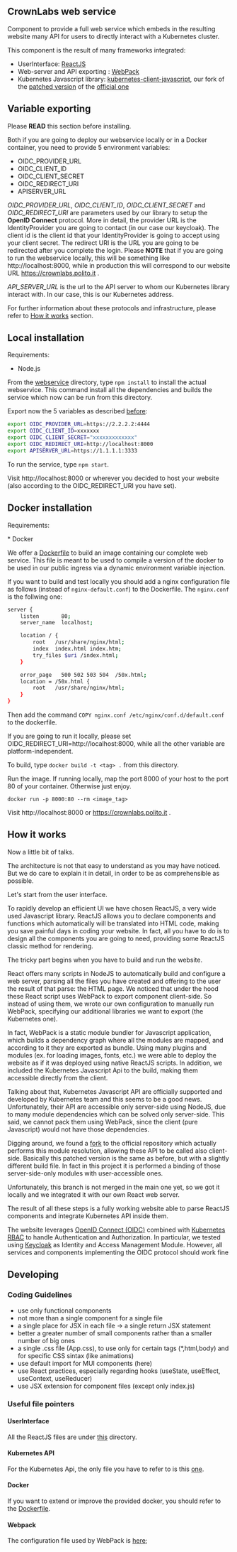 ## CrownLabs web service

Component to provide a full web service which embeds in the resulting website many API for users to directly interact with a Kubernetes cluster.

This component is the result of many frameworks integrated:

- UserInterface: [ReactJS](https://reactjs.org/)
- Web-server and API exporting : [WebPack](https://webpack.js.org/)
- Kubernetes Javascript library: [kubernetes-client-javascript](https://github.com/LiqoTech/kubernetes-client-javascript), our fork of the [patched version](https://github.com/scality/kubernetes-client-javascript/tree/browser) of the [official one](https://github.com/kubernetes-client/javascript)

## Variable exporting

Please **READ** this section before installing.

Both if you are going to deploy our webservice locally or in a Docker container, you need to provide 5 environment variables:

- OIDC_PROVIDER_URL
- OIDC_CLIENT_ID
- OIDC_CLIENT_SECRET
- OIDC_REDIRECT_URI
- APISERVER_URL

_OIDC_PROVIDER_URL_, _OIDC_CLIENT_ID_, _OIDC_CLIENT_SECRET_ and _OIDC_REDIRECT_URI_ are parameters used by our library to setup the **OpenID Connect** protocol.
More in detail, the provider URL is the IdentityProvider you are going to contact (in our case our keycloak).
The client id is the client id that your IdentityProvider is going to accept using your client secret. The redirect URI is the URL you are going to be
redirected after you complete the login. Please **NOTE** that if you are going to run the webservice locally, this will be
something like http://localhost:8000, <!-- markdown-link-check-disable-line -->
while in production this will correspond to our website URL https://crownlabs.polito.it .

_API_SERVER_URL_ is the url to the API server to whom our Kubernetes library interact with. In our case, this is our Kubernetes address.

For further information about these protocols and infrastructure, please refer to [How it works](#how-it-works) section.

## Local installation

Requirements:

- Node.js

From the [webservice](.) directory, type `npm install` to install the actual webservice.
This command install all the dependencies and builds the service which now can be run from this directory.

Export now the 5 variables as described [before](#variable-exporting):

<!-- markdown-link-check-disable -->

```bash
export OIDC_PROVIDER_URL=https://2.2.2.2:4444
export OIDC_CLIENT_ID=xxxxxxx
export OIDC_CLIENT_SECRET="xxxxxxxxxxxxx"
export OIDC_REDIRECT_URI=http://localhost:8000
export APISERVER_URL=https://1.1.1.1:3333
```

 <!-- markdown-link-check-enable-->

To run the service, type `npm start`.

<!-- markdown-link-check-disable-next-line -->
Visit http://localhost:8000 or wherever you decided to host your website (also according to the OIDC_REDIRECT_URI you have set).

## Docker installation

Requirements:

\* Docker

We offer a [Dockerfile](./Dockerfile) to build an image containing our complete web service. This file is meant to be used
to compile a version of the docker to be used in our public ingress via a dynamic environment variable injection.

If you want to build and test locally you should add a nginx configuration file as follows (instead of `nginx-default.conf`)
to the Dockerfile. The `nginx.conf` is the follwing one:

```bash
server {
    listen       80;
    server_name  localhost;

    location / {
        root   /usr/share/nginx/html;
        index  index.html index.htm;
        try_files $uri /index.html;
    }

    error_page   500 502 503 504  /50x.html;
    location = /50x.html {
        root   /usr/share/nginx/html;
    }
}
```

Then add the command `COPY nginx.conf /etc/nginx/conf.d/default.conf` to the dockerfile.

<!-- markdown-link-check-disable-next-line -->
If you are going to run it locally, please set OIDC_REDIRECT_URI=http://localhost:8000, while all the other variable are platform-independent.

To build, type `docker build -t <tag> .` from this directory.

Run the image. If running locally, map the port 8000 of your host to the port 80 of your container. Otherwise just enjoy.

`docker run -p 8000:80 --rm <image_tag>`

<!-- markdown-link-check-disable-next-line -->
Visit http://localhost:8000 or https://crownlabs.polito.it .

## How it works

Now a little bit of talks.

The architecture is not that easy to understand as you may have noticed. But we do care to explain it in detail, in order to be
as comprehensible as possible.

Let's start from the user interface.

To rapidly develop an efficient UI we have chosen ReactJS, a very wide used Javascript library. ReactJS allows you to declare
components and functions which automatically will be translated into HTML code, making you save painful days in coding your website.
In fact, all you have to do is to design all the components you are going to need, providing some ReactJS classic method for rendering.

The tricky part begins when you have to build and run the website.

React offers many scripts in NodeJS to automatically
build and configure a web server, parsing all the files you have created and offering to the user the result of that parse: the HTML page.
We noticed that under the hood these React script uses WebPack to export component client-side. So instead of using them, we wrote our own
configuration to manually run WebPack, specifying our additional libraries we want to export (the Kubernetes one).

In fact, WebPack is a static module bundler for Javascript application, which builds a dependency graph where all the modules are
mapped, and according to it they are exported as bundle. Using many plugins and modules (ex. for loading images, fonts, etc.)
we were able to deploy the website as if it was deployed using native ReactJS scripts. In addition, we included the Kubernetes Javascript Api to the build,
making them accessible directly from the client.

Talking about that, Kubernetes Javascript API are officially supported and developed by Kubernetes team and this seems to be a good news.
Unfortunately, their API are accessible only server-side using NodeJS, due to many module dependencies which can be solved only server-side.
This said, we cannot pack them using WebPack, since the client (pure Javascript) would not have those dependencies.

Digging around, we found a [fork](https://github.com/scality/kubernetes-client-javascript/tree/browser) to the official
repository which actually performs this module resolution, allowing these API to be called also client-side.
Basically this patched version is the same as before, but with a slightly different build file. In fact in this project
it is performed a binding of those server-side-only modules with user-accessible ones.

Unfortunately, this branch is not merged in the main one yet, so we got it locally and we integrated it with our own React web server.

The result of all these steps is a fully working website able to parse ReactJS components and integrate Kubernetes API inside them.

The website leverages [OpenID Connect (OIDC)](https://openid.net/connect/) combined with [Kubernetes RBAC](https://kubernetes.io/docs/reference/access-authn-authz/rbac/)
to handle Authentication and Authorization. In particular, we tested using [Keycloak](https://www.keycloak.org/) as
Identity and Access Management Module. However, all services and components implementing the OIDC protocol should work fine

## Developing

### Coding Guidelines

- use only functional components
- not more than a single component for a single file
- a single place for JSX in each file -> a single return JSX statement
- better a greater number of small components rather than a smaller number of big ones
- a single .css file (App.css), to use only for certain tags (\*,html,body) and for specific CSS sintax (like animations)
- use default import for MUI components (here)
- use React practices, especially regarding hooks (useState, useEffect, useContext, useReducer)
- use JSX extension for component files (except only index.js)

### Useful file pointers

#### UserInterface

All the ReactJS files are under [this](./src) directory.

#### Kubernetes API

For the Kubernetes Api, the only file you have to refer to is this [one](./src/services/ApiManager.js).

#### Docker

If you want to extend or improve the provided docker, you should refer to the [Dockerfile](./Dockerfile).

#### Webpack

The configuration file used by WebPack is [here](./webpack.config.js);
